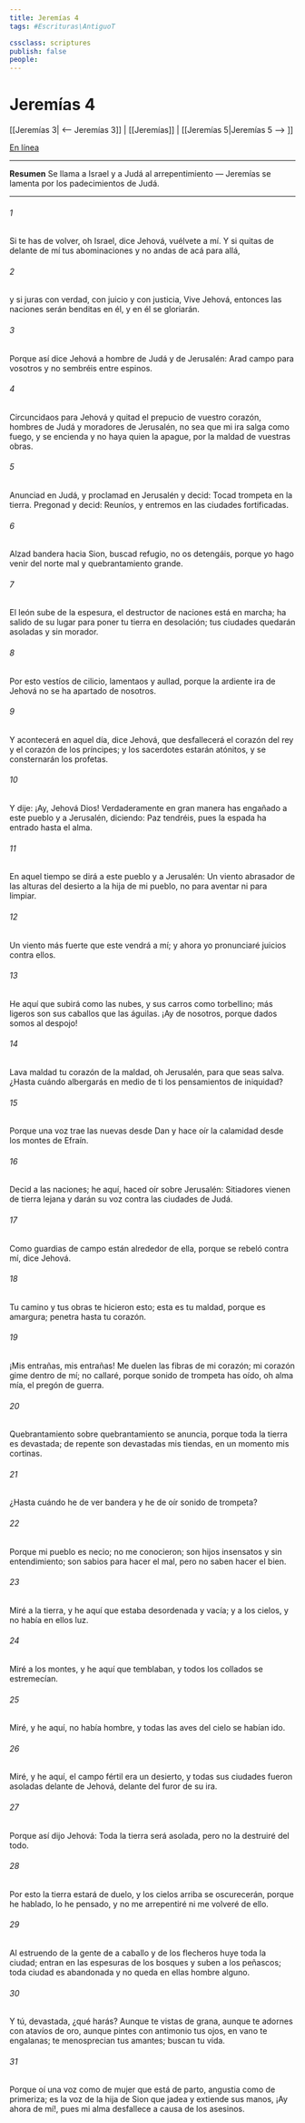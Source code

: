 ```yaml
---
title: Jeremías 4
tags: #Escrituras\AntiguoT

cssclass: scriptures
publish: false
people:
---
```


# Jeremías 4
[[Jeremías 3| <-- Jeremías 3]] | [[Jeremías]] | [[Jeremías 5|Jeremías 5 --> ]]

[En línea](https://churchofjesuschrist.org/study/scriptures/ot/jer/4?lang=spa)

---
__Resumen__
Se llama a Israel y a Judá al arrepentimiento — Jeremías se lamenta por los padecimientos de Judá.

---
###### 1 
Si te has de volver, oh Israel, dice Jehová, vuélvete a mí. Y si quitas de delante de mí tus abominaciones y no andas de acá para allá,

###### 2 
y si juras con verdad, con juicio y con justicia,  Vive Jehová, entonces las naciones serán benditas en él, y en él se gloriarán.

###### 3 
Porque así dice Jehová a  hombre de Judá y de Jerusalén: Arad campo para vosotros y no sembréis entre espinos.

###### 4 
Circuncidaos para Jehová y quitad el prepucio de vuestro corazón, hombres de Judá y moradores de Jerusalén, no sea que mi ira salga como fuego, y se encienda y no haya quien la apague, por la maldad de vuestras obras.

###### 5 
Anunciad en Judá, y proclamad en Jerusalén y decid: Tocad trompeta en la tierra. Pregonad y decid: Reuníos, y entremos en las ciudades fortificadas.

###### 6 
Alzad bandera hacia Sion, buscad refugio, no os detengáis, porque yo hago venir del norte mal y quebrantamiento grande.

###### 7 
El león sube de la espesura, el destructor de naciones está en marcha; ha salido de su lugar para poner tu tierra en desolación; tus ciudades quedarán asoladas y sin morador.

###### 8 
Por esto vestíos de cilicio, lamentaos y aullad, porque la ardiente ira de Jehová no se ha apartado de nosotros.

###### 9 
Y acontecerá en aquel día, dice Jehová, que desfallecerá el corazón del rey y el corazón de los príncipes; y los sacerdotes estarán atónitos, y se consternarán los profetas.

###### 10 
Y dije: ¡Ay, Jehová Dios! Verdaderamente en gran manera has engañado a este pueblo y a Jerusalén, diciendo: Paz tendréis, pues la espada ha entrado hasta el alma.

###### 11 
En aquel tiempo se dirá a este pueblo y a Jerusalén: Un viento abrasador de las alturas del desierto  a la hija de mi pueblo, no para aventar ni para limpiar.

###### 12 
Un viento más fuerte que este vendrá a mí; y ahora yo pronunciaré juicios contra ellos.

###### 13 
He aquí que subirá como las nubes, y sus carros como torbellino; más ligeros son sus caballos que las águilas. ¡Ay de nosotros, porque dados somos al despojo!

###### 14 
Lava maldad tu corazón de la maldad, oh Jerusalén, para que seas salva. ¿Hasta cuándo albergarás en medio de ti los pensamientos de iniquidad?

###### 15 
Porque una voz trae las nuevas desde Dan y hace oír la calamidad desde los montes de Efraín.

###### 16 
Decid a las naciones; he aquí, haced oír sobre Jerusalén: Sitiadores vienen de tierra lejana y darán su voz contra las ciudades de Judá.

###### 17 
Como guardias de campo están alrededor de ella, porque se rebeló contra mí, dice Jehová.

###### 18 
Tu camino y tus obras te hicieron esto; esta es tu maldad, porque es amargura; penetra hasta tu corazón.

###### 19 
¡Mis entrañas, mis entrañas! Me duelen las fibras de mi corazón; mi corazón gime dentro de mí; no callaré, porque sonido de trompeta has oído, oh alma mía, el pregón de guerra.

###### 20 
Quebrantamiento sobre quebrantamiento se anuncia, porque toda la tierra es devastada; de repente son devastadas mis tiendas, en un momento mis cortinas.

###### 21 
¿Hasta cuándo he de ver bandera y he de oír sonido de trompeta?

###### 22 
Porque mi pueblo es necio; no me conocieron; son hijos insensatos y sin entendimiento; son sabios para hacer el mal, pero no saben hacer el bien.

###### 23 
Miré a la tierra, y he aquí que estaba desordenada y vacía; y a los cielos, y no había en ellos luz.

###### 24 
Miré a los montes, y he aquí que temblaban, y todos los collados se estremecían.

###### 25 
Miré, y he aquí, no había hombre, y todas las aves del cielo se habían ido.

###### 26 
Miré, y he aquí, el campo fértil era un desierto, y todas sus ciudades fueron asoladas delante de Jehová, delante del furor de su ira.

###### 27 
Porque así dijo Jehová: Toda la tierra será asolada, pero no la destruiré del todo.

###### 28 
Por esto la tierra estará de duelo, y los cielos arriba se oscurecerán, porque he hablado, lo he pensado, y no me arrepentiré ni me volveré de ello.

###### 29 
Al estruendo de la gente de a caballo y de los flecheros huye toda la ciudad; entran en las espesuras de los bosques y suben a los peñascos; toda ciudad es abandonada y no queda en ellas hombre alguno.

###### 30 
Y tú, devastada, ¿qué harás? Aunque te vistas de grana, aunque te adornes con atavíos de oro, aunque pintes con antimonio tus ojos, en vano te engalanas; te menosprecian tus amantes; buscan tu vida.

###### 31 
Porque oí una voz como de mujer que está de parto, angustia como de primeriza; es la voz de la hija de Sion que jadea y extiende sus manos,  ¡Ay ahora de mí!, pues mi alma desfallece a causa de los asesinos.

